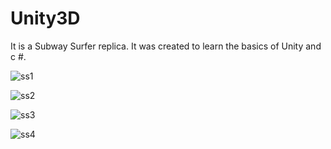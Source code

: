 # Unity3D

It is a Subway Surfer replica. It was created to learn the basics of Unity and c #.


![ss1](https://i.ibb.co/NTFy7yZ/1.png)

![ss2](https://i.ibb.co/r0WSG4R/2.png)

![ss3](https://i.ibb.co/P5sXyW2/3.png)

![ss4](https://i.ibb.co/RjDqHnd/4.png)
